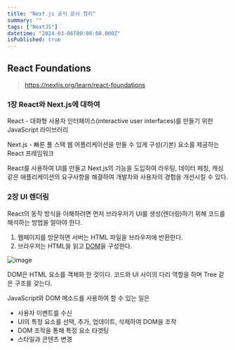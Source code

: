 ```yaml
---
title: "Next.js 공식 문서 정리"
summary: ""
tags: ["NextJS"]
datetime: "2024-03-06T00:00:00.000Z"
isPublished: true
---
```


## React Foundations

> https://nextjs.org/learn/react-foundations

### 1장 React와 Next.js에 대하여

React - 대화형 사용자 인터페이스(interactive user interfaces)를 만들기 위한 JavaScript 라이브러리

Next.js - 빠른 풀 스택 웹 어플리케이션을 만들 수 있게 구성(기본) 요소를 제공하는 React 프레임워크

React를 사용하여 UI를 만들고 Next.js의 기능을 도입하여 라우팅, 데이터 페칭, 캐싱 같은 애플리케이션의 요구사항을 해결하여 개발자와 사용자의 경험을 개선시킬 수 있다.

### 2장 UI 렌더링

React의 동작 방식을 이해하려면 먼저 브라우저가 UI를 생성(렌더링)하기 위해 코드를 해석하는 방법을 알아야 한다.

1. 웹페이지를 방문하면 서버는 HTML 파일을 브라우저에 반환한다.
2. 브라우저는 HTML을 읽고 [DOM](https://developer.mozilla.org/en-US/docs/Web/API/Document_Object_Model)을 구성한다.

![image](https://github.com/a-ryang/blog/assets/105474635/b207489c-7af5-4c40-bea9-44ea82d2fac3)

DOM은 HTML 요소를 객체화 한 것이다.
코드와 UI 사이의 다리 역할을 하며 Tree 같은 구조를 갖는다.

JavaScript와 DOM 메소드를 사용하여 할 수 있는 일은

- 사용자 이벤트를 수신
- UI의 특정 요소를 선택, 추가, 업데이트, 삭제하여 DOM을 조작
- DOM 조작을 통해 특정 요소 타겟팅
- 스타일과 콘텐츠 변경
